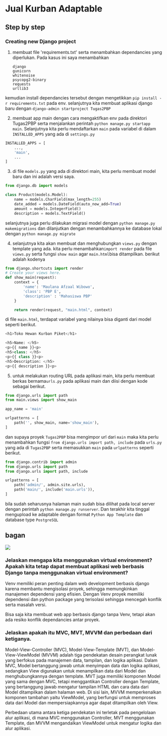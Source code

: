 # Jual Kurban Adaptable

## Step by step
### Creating new Django project
1. membuat file 'requirements.txt' serta menambahkan dependancies yang diperlukan. Pada kasus ini saya menambahkan
    ```text
    django
    gunicorn
    whitenoise
    psycopg2-binary
    requests
    urllib3
    ``` 
kemudian install dependancies tersebut dengan mengetikkan `pip install -r requirements.txt` pada env. selanjutnya kita membuat aplikasi django baru dengan `django-admin startproject Tugas2PBP`

2. membuat app main dengan cara mengaktifkan env pada direktori Tugas2PBP serta menjalankan perintah `python manage.py startapp main`. Selanjutnya kita perlu mendaftarkan `main` pada variabel di dalam `INSTALLED_APPS` yang ada di `settings.py`
```python
INSTALLED_APPS = [
    ...,
    'main',
    ...
]
```
3. di file `models.py` yang ada di direktori main, kita perlu membuat model baru dan ini adalah versi saya.
```python 
from django.db import models

class Product(models.Model):
    name = models.CharField(max_length=255)
    date_added = models.DateField(auto_now_add=True)
    amount = models.IntegerField()
    description = models.TextField()
```
selanjutnya juga perlu dilakukan migrasi model dengan `python manage.py makemigrations` dan dilanjutkan dengan menambahkannya ke database lokal dengan `python manage.py migrate`

4. selanjutnya kita akan membuat dan menghubungkan `views.py` dengan template yang ada. kita perlu menambahkan`import render` pada file `views.py` serta fungsi `show main` agar `main.html`bisa ditampilkan. berikut adalah kodenya
```python 
from django.shortcuts import render
# Create your views here.
def show_main(request):
    context = {
        'name': 'Maulana Afzaal Wibowo',
        'class': 'PBP E',
        'description' : 'Mahasiswa PBP'
    }

    return render(request, "main.html", context)
```
di file `main.html`, terdapat variabel yang nilainya bisa diganti dari model seperti berikut.
```python 
<h1>Toko Hewan Kurban Piket</h1>

<h5>Name: </h5>
<p>{{ name }}<p>
<h5>class: </h5>
<p>{{ class }}<p>
<h5>Description: </h5>
<p>{{ description }}<p>

```
5. untuk melakukan routing URL pada aplikasi main, kita perlu membuat berkas bernama`urls.py` pada aplikasi main dan diisi dengan kode sebagai berikut.

```python 
from django.urls import path
from main.views import show_main

app_name = 'main'

urlpatterns = [
    path('', show_main, name='show_main'),
]
```
dan supaya proyek `Tugas2PBP` bisa mengimpor url dari `main` maka kita perlu menambahkan fungsi `from django.urls import path, include` pada `urls.py` yang ada di `Tugas2PBP` serta memasukkan `main` pada `urlpatterns` seperti berikut.
```python
from django.contrib import admin
from django.urls import path
from django.urls import path, include

urlpatterns = [
    path('admin/', admin.site.urls),
    path('main/', include('main.urls')),
]
```
bila sudah seharusnya halaman main sudah bisa dilihat pada local server dengan perintah `python manage.py runserver`. Dan terakhir kita tinggal mengupload ke adaptable dengan format `Python App Template` dan database type `PostgreSQL`

## bagan
<img src='/asset/Bagan.png'>

### Jelaskan mengapa kita menggunakan virtual environment? Apakah kita tetap dapat membuat aplikasi web berbasis Django tanpa menggunakan virtual environment?

Venv memiliki peran penting dalam web development berbasis django karena membantu mengisolasi proyek, sehingga memungkinkan manajemen dependensi yang efisien. Dengan Venv proyek memiliki dependensi dan python package yang terisolasi sehingga mencegah konflik serta masalah versi.

Bisa saja kita membuat web app berbasis django tanpa Venv, tetapi akan ada resiko konflik dependancies antar proyek.

### Jelaskan apakah itu MVC, MVT, MVVM dan perbedaan dari ketiganya.
Model-View-Controller (MVC), Model-View-Template (MVT), dan Model-View-ViewModel (MVVM) adalah tiga pendekatan desain perangkat lunak yang berfokus pada manajemen data, tampilan, dan logika aplikasi. Dalam MVC, Model bertanggung jawab untuk menyimpan data dan logika aplikasi, sedangkan View digunakan untuk menampilkan data dari Model dan menghubungkannya dengan template. MVT juga memiliki komponen Model yang sama dengan MVC, tetapi menggantikan Controller dengan Template, yang bertanggung jawab mengatur tampilan HTML dan cara data dari Model ditampilkan dalam halaman web. Di sisi lain, MVVM memperkenalkan komponen tambahan yaitu ViewModel, yang berfungsi untuk memproses data dari Model dan mempersiapkannya agar dapat ditampilkan oleh View. 

Perbedaan utama antara ketiga pendekatan ini terletak pada pengelolaan alur aplikasi, di mana MVC menggunakan Controller, MVT menggunakan Template, dan MVVM mengandalkan ViewModel untuk mengatur logika dan alur aplikasi.

